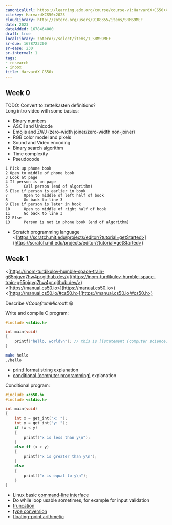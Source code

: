 ```yaml
---
canonicalUrl: https://learning.edx.org/course/course-v1:HarvardX+CS50+X/home
citekey: HarvardXCS50x2023
cloudLibrary: http://zotero.org/users/9108355/items/SRMS9MEF
date: 2023
dateAdded: 1678464000
draft: true
localLibrary: zotero://select/items/1_SRMS9MEF
sr-due: 1678723200
sr-ease: 230
sr-interval: 1
tags:
- research
- inbox
title: HarvardX CS50x
---
```

   
## Week 0   
   
TODO: Convert to zettelkasten definitions?   
Long intro video with some basics:   
   
- Binary numbers   
- ASCII and Unicode   
- Emojis and ZWJ (zero-width joiner/zero-width non-joiner)   
- RGB color model and pixels   
- Sound and Video encoding   
- Binary search algorithm   
- Time complexity   
- Pseudocode   
```
1 Pick up phone book
2 Open to middle of phone book
3 Look at page
4 If person is on page
5       Call person (end of algorithm)
6 Else if person is earlier in book
7       Open to middle of left half of book
8       Go back to line 3
9 Else if person is later in book
10      Open to middle of right half of book
11      Go back to line 3
12 Else
13      Person is not in phone book (end of algorithm)
```
   
   
- Scratch programming language   
<[https://scratch.mit.edu/projects/editor/?tutorial=getStarted>](https://scratch.mit.edu/projects/editor/?tutorial=getStarted>)   
   
   
## Week 1   
   
<[https://inom-turdikulov-humble-space-train-g65pjqvq7hw4pr.github.dev/>](https://inom-turdikulov-humble-space-train-g65pjqvq7hw4pr.github.dev/>)   
<[https://manual.cs50.io>](https://manual.cs50.io>)   
<[https://manual.cs50.io/#cs50.h>](https://manual.cs50.io/#cs50.h>)   
   
Describe V$Code from Micro$oft 😀   
   
Write and compile C program:   
```c
#include <stdio.h>

int main(void)
{
    printf("hello, world\n"); // this is [[statement (computer science)]]
}
```
   
   
```bash
make hello
./hello
```
   
   
   
- [printf format string](./printf%20format%20string.md) explanation   
- [conditional (computer programming)](./conditional%20%28computer%20programming%29.md) explanation   
   
Conditional program:   
```c
#include <cs50.h>
#include <stdio.h>

int main(void)
{
    int x = get_int("x: ");
    int y = get_int("y: ");
    if (x < y)
    {
        printf("x is less than y\n");
    }
    else if (x > y)
    {
        printf("x is greater than y\n");
    }
    else
    {
        printf("x is equal to y\n");
    }
}
```
   
   
   
- Linux basic [command-line interface](./command-line%20interface.md)   
- Do while loop usable sometimes, for example for input validation   
- [truncation](./truncation.md)   
- [type conversion](./type%20conversion.md)   
- [floating-point arithmetic](./floating-point%20arithmetic.md)